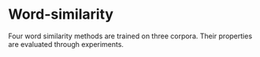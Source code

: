 # Word-similarity
Four word similarity methods are trained on three corpora. Their properties are evaluated through experiments.

